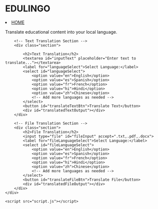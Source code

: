 
<!DOCTYPE html>
<html lang="en">
<head>
    <meta charset="UTF-8">
    <meta name="viewport" content="width=device-width, initial-scale=1.0">
    <title>TRANSLATE</title>
    <link rel="stylesheet" href="styles.css">
</head>
<body>
    <div class="container">
        <h1>EDULINGO</h1>
        <li class="nav-item">
            <a class="nav-link" href="index.html"><i class="fas fa-home" style="color: #2ecc71;"></i>HOME</a>
        </li>
        <p>Translate educational content into your local language.</p>

        
        <!-- Text Translation Section -->
        <div class="section">
           
            <h2>Text Translation</h2>
            <textarea id="inputText" placeholder="Enter text to translate..."></textarea>
            <label for="languageSelect">Select Language:</label>
            <select id="languageSelect">
                <option value="en">English</option>
                <option value="es">Spanish</option>
                <option value="fr">French</option>
                <option value="hi">Hindi</option>
                <option value="zh">Chinese</option>
                <!-- Add more languages as needed -->
            </select>
            <button id="translateTextBtn">Translate Text</button>
            <div id="translatedTextOutput"></div>
        </div>

        <!-- File Translation Section -->
        <div class="section">
            <h2>File Translation</h2>
            <input type="file" id="fileInput" accept=".txt,.pdf,.docx">
            <label for="fileLanguageSelect">Select Language:</label>
            <select id="fileLanguageSelect">
                <option value="en">English</option>
                <option value="es">Spanish</option>
                <option value="fr">French</option>
                <option value="hi">Hindi</option>
                <option value="zh">Chinese</option>
                <!-- Add more languages as needed -->
            </select>
            <button id="translateFileBtn">Translate File</button>
            <div id="translatedFileOutput"></div>
        </div>
    </div>

    <script src="script.js"></script>
</body>
</html>
